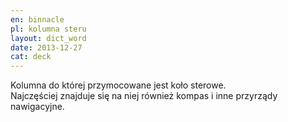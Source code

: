 ```yaml
---
en: binnacle
pl: kolumna steru
layout: dict_word
date: 2013-12-27
cat: deck
---
```


Kolumna do której przymocowane jest koło sterowe.   
Najczęściej znajduje się na niej również kompas i inne przyrządy nawigacyjne.

